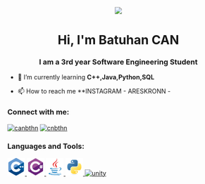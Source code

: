 <p align="center">
  <img src="https://files.kick.com/images/user/37582740/profile_image/conversion/9cd7685d-5c78-4ef6-9cb6-a3f53e369955-fullsize.webp" width="50%" />
</p>
<h1 align="center">Hi, I'm Batuhan CAN</h1>
<h3 align="center">I am a 3rd year Software Engineering Student</h3>

- 📝 I’m currently learning **C++,Java,Python,SQL**

- 📫 How to reach me **INSTAGRAM - ARESKRONN -

<h3 align="left">Connect with me:</h3>
<p align="left">
<a href="https://linkedin.com/in/canbthn" target="blank"><img align="center" src="https://raw.githubusercontent.com/rahuldkjain/github-profile-readme-generator/master/src/images/icons/Social/linked-in-alt.svg" alt="canbthn" height="30" width="40" /></a>
<a href="https://www.youtube.com/@areskron" target="blank"><img align="center" src="https://raw.githubusercontent.com/rahuldkjain/github-profile-readme-generator/master/src/images/icons/Social/youtube.svg" alt="cnbthn" height="30" width="40" /></a>
</p>

<h3 align="left">Languages and Tools:</h3>
<p align="left"> <a href="https://www.w3schools.com/cpp/" target="_blank" rel="noreferrer"> <img src="https://raw.githubusercontent.com/devicons/devicon/master/icons/cplusplus/cplusplus-original.svg" alt="cplusplus" width="40" height="40"/> </a> <a href="https://www.w3schools.com/cs/" target="_blank" rel="noreferrer"> <img src="https://raw.githubusercontent.com/devicons/devicon/master/icons/csharp/csharp-original.svg" alt="csharp" width="40" height="40"/> </a> <a href="https://www.java.com" target="_blank" rel="noreferrer"> <img src="https://raw.githubusercontent.com/devicons/devicon/master/icons/java/java-original.svg" alt="java" width="40" height="40"/> </a> <a href="https://www.python.org" target="_blank" rel="noreferrer"> <img src="https://raw.githubusercontent.com/devicons/devicon/master/icons/python/python-original.svg" alt="python" width="40" height="40"/> </a> <a href="https://unity.com/" target="_blank" rel="noreferrer"> <img src="https://www.vectorlogo.zone/logos/unity3d/unity3d-icon.svg" alt="unity" width="40" height="40"/> </a> </p>
